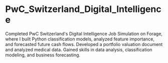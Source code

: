 # PwC_Switzerland_Digital_Intelligence
Completed PwC Switzerland's Digital Intelligence Job Simulation on Forage, where I built Python classification models, analyzed feature importance, and forecasted future cash flows. Developed a portfolio valuation document and analyzed medical data. Gained skills in data analysis, classification modeling, and business forecasting.
